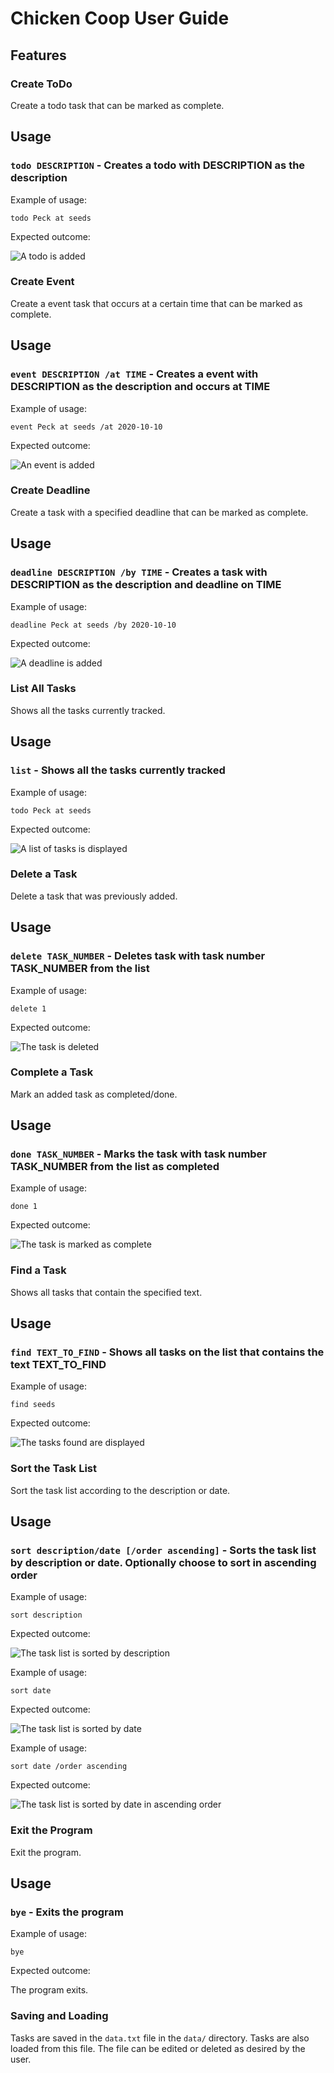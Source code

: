 # Chicken Coop User Guide

## Features 

### Create ToDo 
Create a todo task that can be marked as complete.

## Usage

### `todo DESCRIPTION` - Creates a todo with DESCRIPTION as the description

Example of usage: 

`todo Peck at seeds`

Expected outcome:

![A todo is added](images/ToDo.png)

### Create Event 
Create a event task that occurs at a certain time that can be marked as complete.

## Usage

### `event DESCRIPTION /at TIME` - Creates a event with DESCRIPTION as the description and occurs at TIME

Example of usage: 

`event Peck at seeds /at 2020-10-10`

Expected outcome:

![An event is added](images/Event.png)

### Create Deadline 
Create a task with a specified deadline that can be marked as complete.

## Usage

### `deadline DESCRIPTION /by TIME` - Creates a task with DESCRIPTION as the description and deadline on TIME

Example of usage: 

`deadline Peck at seeds /by 2020-10-10`

Expected outcome:

![A deadline is added](images/Deadline.png)

### List All Tasks 
Shows all the tasks currently tracked.

## Usage

### `list` - Shows all the tasks currently tracked

Example of usage: 

`todo Peck at seeds`

Expected outcome:

![A list of tasks is displayed](images/List.png)

### Delete a Task 
Delete a task that was previously added.

## Usage

### `delete TASK_NUMBER` - Deletes task with task number TASK_NUMBER from the list

Example of usage: 

`delete 1`

Expected outcome:

![The task is deleted](images/Delete.png)

### Complete a Task
Mark an added task as completed/done.

## Usage

### `done TASK_NUMBER` - Marks the task with task number TASK_NUMBER from the list as completed

Example of usage: 

`done 1`

Expected outcome:

![The task is marked as complete](images/Done.png)

### Find a Task
Shows all tasks that contain the specified text.

## Usage

### `find TEXT_TO_FIND` - Shows all tasks on the list that contains the text TEXT_TO_FIND

Example of usage: 

`find seeds`

Expected outcome:

![The tasks found are displayed](images/Find.png)

### Sort the Task List
Sort the task list according to the description or date.

## Usage

### `sort description/date [/order ascending]` - Sorts the task list by description or date. Optionally choose to sort in ascending order

Example of usage: 

`sort description`

Expected outcome:

![The task list is sorted by description](images/Sort_Description.png)

Example of usage: 

`sort date`

Expected outcome:

![The task list is sorted by date](images/Sort_Date.png)

Example of usage: 

`sort date /order ascending`

Expected outcome:

![The task list is sorted by date in ascending order](images/Sort_Date.png)

### Exit the Program
Exit the program.

## Usage

### `bye` - Exits the program

Example of usage: 

`bye`

Expected outcome:

The program exits.

### Saving and Loading
Tasks are saved in the `data.txt` file in the `data/` directory.
Tasks are also loaded from this file. The file can be edited or deleted
as desired by the user.
